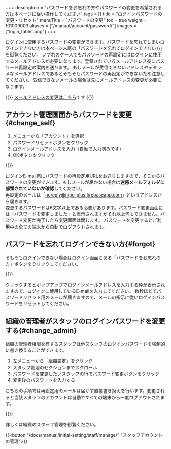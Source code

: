 +++
description = "パスワードをお忘れの方やパスワードの変更を希望される方は本ページに従い操作してください"
tags = []
title = "ログインパスワードの変更・リセット"
menuTitle = "パスワードの変更"
toc = true
weight = 101009003
aliases = ["/manual/account/password/"]
images = ["login_tablet.png"]
+++

ログインに使用するパスワードの変更ができます。パスワードを忘れてしまいログインできない方は本ページ末尾の「パスワードを忘れてログインできない方」を御覧ください。
いずれのケースでもパスワードの再設定にはログインに使用するメールアドレスが必要になります。登録されているメールアドレス宛にパスワード再設定の案内を送ります。
もしメールが受信できないアドレスやデタラメなメールアドレスであるとそもそもパスワードの再設定ができないため注意してください。
受信できないメールの場合は先にメールアドレスの変更が必要になります。

{{<alice pos="right" icon="ok">}}
[メールアドレスの変更はこちら](/docs/manual/account/email/)です
{{</alice>}}

## アカウント管理画面からパスワードを変更{#change_self}

1. メニューから「アカウント」を選択
1. パスワードリセットボタンをクリック
1. ログインメールアドレスを入力（自動で入力済みです）
1. OKボタンをクリック

{{<appscreen filename="password-reset" title="パスワードの変更にはアカウント管理画面からログインパスワードリセットボタンをクリックします">}}

ログインE-mail宛にパスワードの再設定用URLをお送りしますので、そこからパスワードの変更ができます。もしメールが届かない場合は**迷惑メールフォルダに部類されていないか確認**してください。  
再設定のメールは「<noreply@nipo-plus.firebaseapp.com>」というアドレスから届きます。  
変更するパスワードは6文字以上である必要があります。パスワード変更画面には「パスワードを変更しました」と表示されますがそれ以上何もできません。パスワード変更が完了したら変更画面は閉じます。
パスワードを変更するとご利用中の全ての端末から自動でログアウトされます。

## パスワードを忘れてログインできない方{#forgot}

そもそもログインできない場合はログイン画面にある「パスワードをお忘れの方」ボタンをクリックしてください。

{{<appscreen filename="login" title="ログイン画面にあるパスワードリセットボタンをクリックして再設定する">}}

クリックするとポップアップでログインメールアドレスを入力する枠が表示されますので、ログインに使用しているE-mailを入力してください。
数秒ほどでパスワードリセット用のメールが届きますので、メールの指示に従いログインパスワードをリセットしてください。

## 組織の管理者がスタッフのログインパスワードを変更する{#change_admin}

組織の管理者権限を有するスタッフは他スタッフのログインパスワードを強制的に書き換えることができます。

1. 左メニューから「組織設定」をクリック
1. スタッフ管理のセクションまでスクロール
1. パスワードを変更したいスタッフの行でパスワード変更ボタンをクリック
1. 変更後のパスワードを入力する

こちらの手順では再設定用のメールは届かず直接書き換えを行います。変更されると当該スタッフのアカウントは自動ですべての端末から一度ログアウトされます。

{{<appscreen filename="force-update-pw" title="管理者権限でスタッフのパスワードを変更する">}}

詳しくは組織のスタッフ管理を御覧ください。

{{<button "/docs/manual/initial-setting/staff/manage/" "スタッフアカウントの管理">}}
